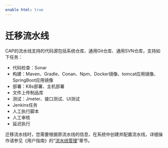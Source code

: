 ```yaml
---
enable html: true
---
```

# 迁移流水线

CAP的流水线支持的代码源包括系统仓库、通用Git仓库、通用SVN仓库，支持如下任务：
* 代码检查：Sonar
* 构建：Maven、Gradle、Conan、Npm、Docker镜像、tomcat应用镜像、SpringBoot应用镜像
* 部署：K8s部署、主机部署
* 文件上传制品库
* 测试：Jmeter、接口测试、UI测试
* Jenkins任务
* 人工执行脚本
* 人工审核
* 延迟执行

迁移流水线时，您需要根据原流水线的信息，在系统中创建并配置流水线，详细操作请参见《用户指南》的“[流水线管理](12-manage-pipeline.md)”章节。